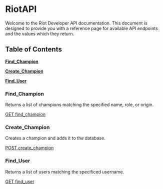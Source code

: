 # RiotAPI

Welcome to the Riot Developer API documentation. This document is designed to provide you with a reference page for available API endpoints and the values which they return.

## Table of Contents

**[Find_Champion](README.md#Find_Champion)**

**[Create_Champion](README.md#Create_Champion)**

**[Find_User](README.md#Find_User)**

### Find_Champion

Returns a list of champions matching the specified name, role, or origin.

[GET find_champion](Find_Champion.md)

### Create_Champion

Creates a champion and adds it to the database.

[POST create_champion](Create_Champion.md)

### Find_User

Returns a list of users matching the specificed username.

[GET find_user](Find_User.md)
